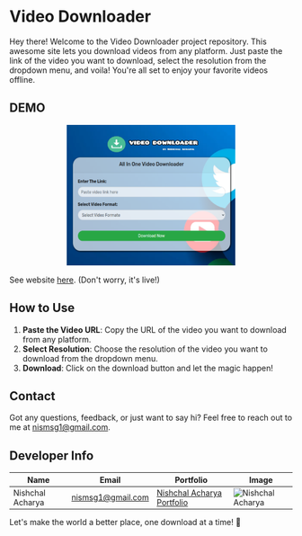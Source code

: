 # Video Downloader



Hey there! Welcome to the Video Downloader project repository. This awesome site lets you download videos from any platform. Just paste the link of the video you want to download, select the resolution from the dropdown menu, and voila! You're all set to enjoy your favorite videos offline.

## DEMO

<div align="center">
  <img src="img/videoDownloader.png" alt="Image" width="300" height="250">
</div>

See website [here](https://nishchalacharya.com.np/projects/videoDownloader/). (Don't worry, it's live!)

## How to Use

1. **Paste the Video URL**: Copy the URL of the video you want to download from any platform.
2. **Select Resolution**: Choose the resolution of the video you want to download from the dropdown menu.
3. **Download**: Click on the download button and let the magic happen!

## Contact

Got any questions, feedback, or just want to say hi? Feel free to reach out to me at nismsg1@gmail.com.

## Developer Info

| Name           | Email                     | Portfolio                                      | Image                                               |
| -------------- | ------------------------- | ---------------------------------------------- | --------------------------------------------------- |
| Nishchal Acharya | nismsg1@gmail.com        | [Nishchal Acharya Portfolio](https://nishchalacharya.com.np) | ![Nishchal Acharya](https://nishchalacharya.com.np/img/hero.png) |

Let's make the world a better place, one download at a time! 🚀
